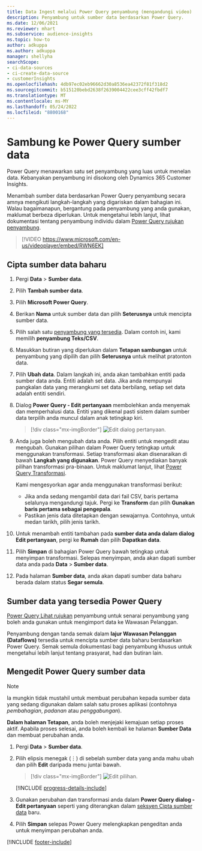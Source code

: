 ```yaml
---
title: Data Ingest melalui Power Query penyambung (mengandungi video)
description: Penyambung untuk sumber data berdasarkan Power Query.
ms.date: 12/06/2021
ms.reviewer: mhart
ms.subservice: audience-insights
ms.topic: how-to
author: adkuppa
ms.author: adkuppa
manager: shellyha
searchScope:
- ci-data-sources
- ci-create-data-source
- customerInsights
ms.openlocfilehash: 4db97ec02eb96662d30a8536ea42372f81f318d2
ms.sourcegitcommit: b515120bebd2638f2639004422cee3cff42fbdf7
ms.translationtype: MT
ms.contentlocale: ms-MY
ms.lasthandoff: 05/24/2022
ms.locfileid: "8800168"
---
```

# <a name="connect-to-a-power-query-data-source"></a>Sambung ke Power Query sumber data

Power Query menawarkan satu set penyambung yang luas untuk menelan data. Kebanyakan penyambung ini disokong oleh Dynamics 365 Customer Insights. 

Menambah sumber data berdasarkan Power Query penyambung secara amnya mengikuti langkah-langkah yang digariskan dalam bahagian ini. Walau bagaimanapun, bergantung pada penyambung yang anda gunakan, maklumat berbeza diperlukan. Untuk mengetahui lebih lanjut, lihat dokumentasi tentang penyambung individu dalam [Power Query rujukan penyambung](/power-query/connectors/).

> [!VIDEO https://www.microsoft.com/en-us/videoplayer/embed/RWN6EK]

## <a name="create-a-new-data-source"></a>Cipta sumber data baharu

1. Pergi **Data** > **Sumber data**.

1. Pilih **Tambah sumber data**.

1. Pilih **Microsoft Power Query**.

1. Berikan **Nama** untuk sumber data dan pilih **Seterusnya** untuk mencipta sumber data.

1. Pilih salah satu [penyambung yang tersedia](#available-power-query-data-sources). Dalam contoh ini, kami memilih **penyambung Teks/CSV**.

1. Masukkan butiran yang diperlukan dalam **Tetapan sambungan** untuk penyambung yang dipilih dan pilih **Seterusnya** untuk melihat pratonton data.

1. Pilih **Ubah data**. Dalam langkah ini, anda akan tambahkan entiti pada sumber data anda. Entiti adalah set data. Jika anda mempunyai pangkalan data yang merangkumi set data berbilang, setiap set data adalah entiti sendiri.

1. Dialog **Power Query - Edit pertanyaan** membolehkan anda menyemak dan memperhalusi data. Entiti yang dikenal pasti sistem dalam sumber data terpilih anda muncul dalam anak tetingkap kiri.

   > [!div class="mx-imgBorder"]
   > ![Edit dialog pertanyaan.](media/data-manager-configure-edit-queries.png "Edit dialog pertanyaan")

1. Anda juga boleh mengubah data anda. Pilih entiti untuk mengedit atau mengubah. Gunakan pilihan dalam Power Query tetingkap untuk menggunakan transformasi. Setiap transformasi akan disenaraikan di bawah **Langkah yang digunakan**. Power Query menyediakan banyak pilihan transformasi pra-binaan. Untuk maklumat lanjut, lihat [Power Query Transformasi](/power-query/power-query-what-is-power-query#transformations).

   Kami mengesyorkan agar anda menggunakan transformasi berikut:

   - Jika anda sedang mengambil data dari fail CSV, baris pertama selalunya mengandungi tajuk. Pergi ke **Transform** dan pilih **Gunakan baris pertama sebagai pengepala**.
   - Pastikan jenis data ditetapkan dengan sewajarnya. Contohnya, untuk medan tarikh, pilih jenis tarikh.

1. Untuk menambah entiti tambahan pada **sumber data anda dalam dialog Edit pertanyaan**, pergi ke **Rumah** dan pilih **Dapatkan data**.

1. Pilih **Simpan** di bahagian Power Query bawah tetingkap untuk menyimpan transformasi. Selepas menyimpan, anda akan dapati sumber data anda pada **Data** > **Sumber data**.

1. Pada halaman **Sumber data**, anda akan dapati sumber data baharu berada dalam status **Segar semula**.

## <a name="available-power-query-data-sources"></a>Sumber data yang tersedia Power Query

[Power Query Lihat rujukan](/power-query/connectors/) penyambung untuk senarai penyambung yang boleh anda gunakan untuk mengimport data ke Wawasan Pelanggan. 

Penyambung dengan tanda semak dalam **lajur Wawasan Pelanggan (Dataflows)** tersedia untuk mencipta sumber data baharu berdasarkan Power Query. Semak semula dokumentasi bagi penyambung khusus untuk mengetahui lebih lanjut tentang prasyarat, had dan butiran lain.

## <a name="edit-power-query-data-sources"></a>Mengedit Power Query sumber data

> [!NOTE]
> Ia mungkin tidak mustahil untuk membuat perubahan kepada sumber data yang sedang digunakan dalam salah satu proses aplikasi (contohnya *pembahagian*, *padanan* atau *penggabungan*). 
>
> **Dalam halaman Tetapan**, anda boleh menjejaki kemajuan setiap proses aktif. Apabila proses selesai, anda boleh kembali ke halaman **Sumber Data** dan membuat perubahan anda.

1. Pergi **Data** > **Sumber data**.

2. Pilih elipsis menegak (&vellip;) di sebelah sumber data yang anda mahu ubah dan pilih **Edit** daripada menu juntai bawah.

   > [!div class="mx-imgBorder"]
   > ![Edit pilihan.](media/edit-option-data-sources.png "Edit pilihan")

   [!INCLUDE [progress-details-include](includes/progress-details-pane.md)]
   
3. Gunakan perubahan dan transformasi anda dalam **Power Query dialog - Edit pertanyaan** seperti yang diterangkan dalam [seksyen Cipta sumber data](#create-a-new-data-source) baru.

4. Pilih **Simpan** selepas Power Query melengkapkan pengeditan anda untuk menyimpan perubahan anda.


[!INCLUDE [footer-include](includes/footer-banner.md)]
